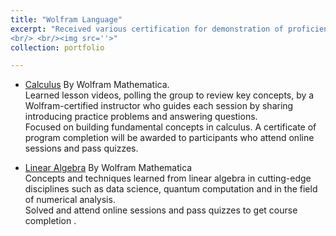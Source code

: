 ```yaml
---
title: "Wolfram Language"
excerpt: "Received various certification for demonstration of proficiency in the Wolfram language.
<br/> <br/><img src=''>"
collection: portfolio

---
```



* [Calculus](https://1drv.ms/f/s!AllCcwLfbSCpiXQzQYf3WehqK1pP?e=dIAZtf) By Wolfram Mathematica.
 <br>Learned lesson videos, polling the group to review key concepts, by a Wolfram-certified instructor who
guides each session by sharing introducing practice problems and answering questions.
 <br> Focused on building fundamental concepts in calculus. A certificate of program completion will be
awarded to participants who attend online sessions and pass quizzes.

* [Linear Algebra](https://drive.google.com/file/d/1_OV9pjrkHdzFHuuhxlkypiVSgfU9mKQs/view?usp=sharing) By Wolfram Mathematica
 <br>Concepts and techniques learned from linear algebra in cutting-edge disciplines such as data science,
quantum computation and in the field of numerical analysis.
 <br> Solved and attend online sessions and pass quizzes to get course completion .
